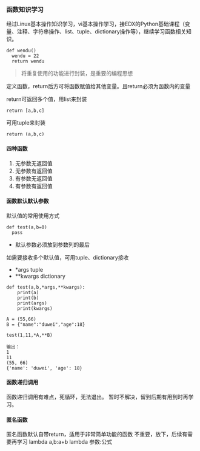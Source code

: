 ### 函数知识学习

经过Linux基本操作知识学习，vi基本操作学习，接EDX的Python基础课程（变量、注释、字符串操作、list、tuple、dictionary操作等），继续学习函数相关知识。

```
def wendu()
  wendu = 22
  return wendu
```
> 将重复使用的功能进行封装，是重要的编程思想

定义函数，return后方可将函数赋值给其他变量。且return必须为函数内的变量

return可返回多个值，用list来封装

```return [a,b,c]```

可用tuple来封装

```return (a,b,c)```

#### 四种函数
1. 无参数无返回值
2. 无参数有返回值
3. 有参数无返回值
4. 有参数有返回值

#### 函数默认默认参数

默认值的常用使用方式
```
def test(a,b=0)
  pass
```
  
* 默认参数必须放到参数列的最后

如需要接收多个默认值，可用tuple、dictionary接收
* *args tuple
* **kwargs dictionary

```
def test(a,b,*args,**kwargs):
    print(a)
    print(b)
    print(args)
    print(kwargs)

A = (55,66)
B = {"name":"duwei","age":18}

test(1,11,*A,**B)

输出：
1
11
(55, 66)
{'name': 'duwei', 'age': 18}
```
#### 函数递归调用

函数递归调用有难点，死循环，无法退出。
暂时不解决，留到后期有用到时再学习。

#### 匿名函数
匿名函数默认自带return，适用于非常简单功能的函数
不重要，放下，后续有需要再学习
lambda a,b:a+b
lambda 参数:公式


